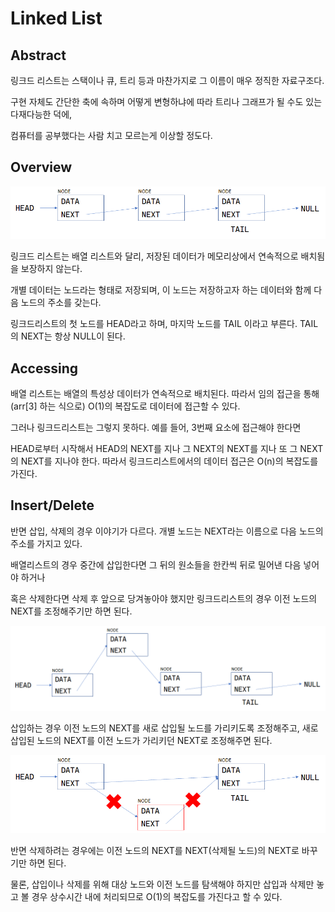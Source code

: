 # Linked List

## Abstract
링크드 리스트는 스택이나 큐, 트리 등과 마찬가지로 그 이름이 매우 정직한 자료구조다.

구현 자체도 간단한 축에 속하며 어떻게 변형하냐에 따라 트리나 그래프가 될 수도 있는 다재다능한 덕에,

컴퓨터를 공부했다는 사람 치고 모르는게 이상할 정도다.

 

## Overview

![](assets/20200525-1.png)

링크드 리스트는 배열 리스트와 달리, 저장된 데이터가 메모리상에서 연속적으로 배치됨을 보장하지 않는다.

개별 데이터는 노드라는 형태로 저장되며, 이 노드는 저장하고자 하는 데이터와 함께 다음 노드의 주소를 갖는다.

 

링크드리스트의 첫 노드를 HEAD라고 하며, 마지막 노드를 TAIL 이라고 부른다. TAIL의 NEXT는 항상 NULL이 된다.

 

## Accessing
배열 리스트는 배열의 특성상 데이터가 연속적으로 배치된다. 따라서 임의 접근을 통해(arr[3] 하는 식으로) O(1)의 복잡도로 데이터에 접근할 수 있다.

 

그러나 링크드리스트는 그렇지 못하다. 예를 들어, 3번째 요소에 접근해야 한다면

HEAD로부터 시작해서 HEAD의 NEXT를 지나
그 NEXT의 NEXT를 지나
또 그 NEXT의 NEXT를 지나야 한다.
따라서 링크드리스트에서의 데이터 접근은 O(n)의 복잡도를 가진다.

 

## Insert/Delete
반면 삽입, 삭제의 경우 이야기가 다르다. 개별 노드는 NEXT라는 이름으로 다음 노드의 주소를 가지고 있다.

 

배열리스트의 경우 중간에 삽입한다면 그 뒤의 원소들을 한칸씩 뒤로 밀어낸 다음 넣어야 하거나

혹은 삭제한다면 삭제 후 앞으로 당겨놓아야 했지만 링크드리스트의 경우 이전 노드의 NEXT를 조정해주기만 하면 된다.

 
![](assets/20200525-2.png)
 



삽입하는 경우 이전 노드의 NEXT를 새로 삽입될 노드를 가리키도록 조정해주고, 새로 삽입된 노드의 NEXT를 이전 노드가 가리키던 NEXT로 조정해주면 된다.

 
![](assets/20200525-3.png)


반면 삭제하려는 경우에는 이전 노드의 NEXT를 NEXT(삭제될 노드)의 NEXT로 바꾸기만 하면 된다.

 

물론, 삽입이나 삭제를 위해 대상 노드와 이전 노드를 탐색해야 하지만 삽입과 삭제만 놓고 볼 경우 상수시간 내에 처리되므로 O(1)의 복잡도를 가진다고 할 수 있다.